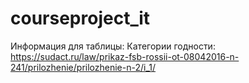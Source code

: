 # courseproject_it
Информация для таблицы: Категории годности: https://sudact.ru/law/prikaz-fsb-rossii-ot-08042016-n-241/prilozhenie/prilozhenie-n-2/i_1/
